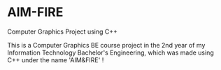 # AIM-FIRE
Computer Graphics Project using C++

This is a Computer Graphics BE course project in the 2nd year of my Information Technology Bachelor's Engineering, which was made using 
C++ under the name 'AIM&FIRE' ! 
